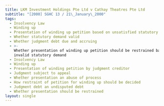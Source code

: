 ```yaml
---
title: LKM Investment Holdings Pte Ltd v Cathay Theatres Pte Ltd
subtitle: "[2000] SGHC 13 / 21\_January\_2000"
tags:
  - Insolvency Law
  - Winding up
  - Presentation of winding up petition based on unsatisfied statutory demand
  - Whether statutory demand valid
  - Whether judgment debt due and accruing
  - >-
    Whether presentation of winding up petition should be restrained based on
    invalid statutory demand
  - Insolvency Law
  - Winding up
  - Presentation of winding petition by judgment creditor
  - Judgment subject to appeal
  - Whether presentation an abuse of process
  - How restraint of petition for winding up should be decided
  - Judgment debt an undisputed debt
  - Whether presentation should be restrained
layout: single
---
```


